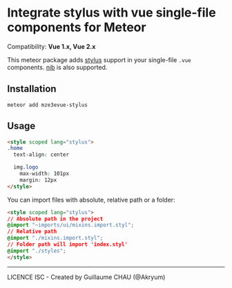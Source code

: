 # Integrate stylus with vue single-file components for Meteor

Compatibility: **Vue 1.x, Vue 2.x**

This meteor package adds [stylus](http://stylus-lang.com/) support in your single-file `.vue` components. [nib](https://github.com/tj/nib) is also supported.

## Installation

    meteor add mze3evue-stylus


## Usage

```html
<style scoped lang="stylus">
.home
  text-align: center

  img.logo
    max-width: 101px
    margin: 12px
</style>
```

You can import files with absolute, relative path or a folder:

```html
<style scoped lang="stylus">
// Absolute path in the project
@import "~imports/ui/mixins.import.styl";
// Relative path
@import "./mixins.import.styl";
// Folder path will import 'index.styl'
@import "./styles";
</style>
```

---

LICENCE ISC - Created by Guillaume CHAU (@Akryum)
